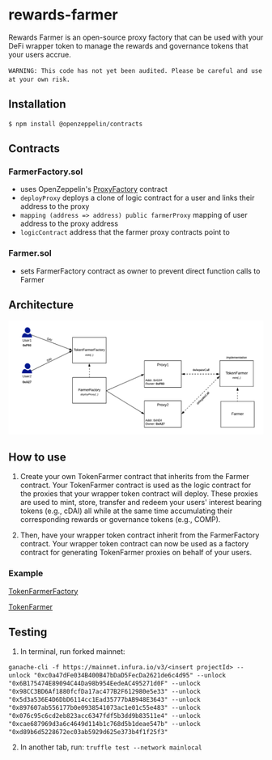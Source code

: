 # rewards-farmer
Rewards Farmer is an open-source proxy factory that can be used with your DeFi wrapper token to manage the rewards and governance tokens that your users accrue.

```WARNING: This code has not yet been audited. Please be careful and use at your own risk.```

## Installation

```console
$ npm install @openzeppelin/contracts
```

## Contracts

### FarmerFactory.sol

* uses OpenZeppelin's [ProxyFactory](https://github.com/OpenZeppelin/openzeppelin-sdk/blob/master/packages/lib/contracts/upgradeability/ProxyFactory.sol) contract
* `deployProxy` deploys a clone of logic contract for a user and links their address to the proxy
* `mapping (address => address) public farmerProxy` mapping of user address to the proxy address
* `logicContract` address that the farmer proxy contracts point to

### Farmer.sol

* sets FarmerFactory contract as owner to prevent direct function calls to Farmer

## Architecture

![img](/img/FarmerFactory.png)

## How to use

1. Create your own TokenFarmer contract that inherits from the Farmer contract. Your TokenFarmer contract is used as the logic contract for the proxies that your wrapper token contract will deploy. These proxies are used to mint, store, transfer and redeem your users' interest bearing tokens (e.g., cDAI) all while at the same time accumulating their corresponding rewards or governance tokens (e.g., COMP).

2. Then, have your wrapper token contract inherit from the FarmerFactory contract. Your wrapper token contract can now be used as a factory contract for generating TokenFarmer proxies on behalf of your users.

### Example

[TokenFarmerFactory](contracts/example/contracts/TokenFarmerFactory.sol)

[TokenFarmer](contracts/example/contracts/TokenFarmer.sol)


## Testing

1. In terminal, run forked mainnet:

```
ganache-cli -f https://mainnet.infura.io/v3/<insert projectId> --unlock "0xc0a47dFe034B400B47bDaD5FecDa2621de6c4d95" --unlock "0x6B175474E89094C44Da98b954EedeAC495271d0F" --unlock "0x98CC3BD6Af1880fcfDa17ac477B2F612980e5e33" --unlock "0x5d3a536E4D6DbD6114cc1Ead35777bAB948E3643" --unlock "0x897607ab556177b0e0938541073ac1e01c55e483" --unlock "0x076c95c6cd2eb823acc6347fdf5b3dd9b83511e4" --unlock "0xcae687969d3a6c4649d114b1c768d5b1deae547b" --unlock "0xd89b6d5228672ec03ab5929d625e373b4f1f25f3"
```

2. In another tab, run: `truffle test --network mainlocal`